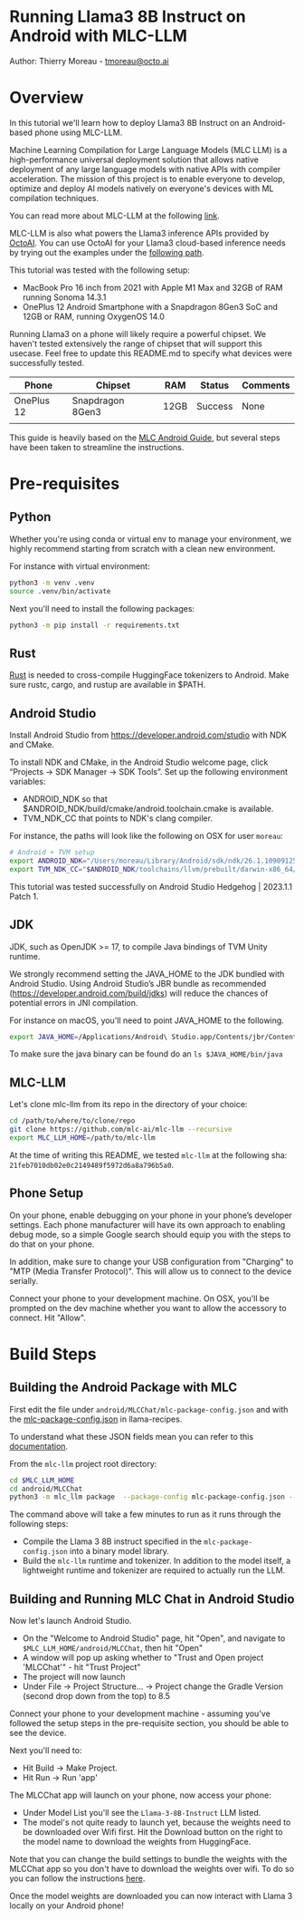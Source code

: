 # Running Llama3 8B Instruct on Android with MLC-LLM

Author: Thierry Moreau - tmoreau@octo.ai

# Overview
In this tutorial we'll learn how to deploy Llama3 8B Instruct on an Android-based phone using MLC-LLM.

Machine Learning Compilation for Large Language Models (MLC LLM) is a high-performance universal deployment solution that allows native deployment of any large language models with native APIs with compiler acceleration. The mission of this project is to enable everyone to develop, optimize and deploy AI models natively on everyone's devices with ML compilation techniques.

You can read more about MLC-LLM at the following [link](https://github.com/mlc-ai/mlc-llm).

MLC-LLM is also what powers the Llama3 inference APIs provided by [OctoAI](https://octo.ai/). You can use OctoAI for your Llama3 cloud-based inference needs by trying out the examples under the [following path](../../../../3p-integrations/octoai/).

This tutorial was tested with the following setup:
* MacBook Pro 16 inch from 2021 with Apple M1 Max and 32GB of RAM running Sonoma 14.3.1
* OnePlus 12 Android Smartphone with a Snapdragon 8Gen3 SoC and 12GB or RAM, running OxygenOS 14.0

Running Llama3 on a phone will likely require a powerful chipset. We haven't tested extensively the range of chipset that will support this usecase. Feel free to update this README.md to specify what devices were successfully tested.

| Phone      | Chipset          | RAM  | Status  | Comments |
|------------|------------------|------|---------|----------|
| OnePlus 12 | Snapdragon 8Gen3 | 12GB | Success | None     |
|            |                  |      |         |          |

This guide is heavily based on the [MLC Android Guide](https://llm.mlc.ai/docs/deploy/android.html), but several steps have been taken to streamline the instructions.

# Pre-requisites

## Python

Whether you're using conda or virtual env to manage your environment, we highly recommend starting from scratch with a clean new environment.

For instance with virtual environment:
```bash
python3 -m venv .venv
source .venv/bin/activate
```

Next you'll need to install the following packages:
```bash
python3 -m pip install -r requirements.txt
```

## Rust

[Rust](https://www.rust-lang.org/tools/install) is needed to cross-compile HuggingFace tokenizers to Android.
Make sure rustc, cargo, and rustup are available in $PATH.


## Android Studio

Install Android Studio from <!-- markdown-link-check-disable -->https://developer.android.com/studio<!-- markdown-link-check-enable --> with NDK and CMake.

To install NDK and CMake, in the Android Studio welcome page, click “Projects → SDK Manager → SDK Tools”. Set up the following environment variables:

* ANDROID_NDK so that $ANDROID_NDK/build/cmake/android.toolchain.cmake is available.
* TVM_NDK_CC that points to NDK's clang compiler.

For instance, the paths will look like the following on OSX for user `moreau`:
```bash
# Android + TVM setup
export ANDROID_NDK="/Users/moreau/Library/Android/sdk/ndk/26.1.10909125"
export TVM_NDK_CC="$ANDROID_NDK/toolchains/llvm/prebuilt/darwin-x86_64/bin/aarch64-linux-android24-clang"
```

This tutorial was tested successfully on Android Studio Hedgehog | 2023.1.1 Patch 1.

## JDK

JDK, such as OpenJDK >= 17, to compile Java bindings of TVM Unity runtime.

We strongly recommend setting the JAVA_HOME to the JDK bundled with Android Studio. Using Android Studio’s JBR bundle as recommended (<!-- markdown-link-check-disable -->https://developer.android.com/build/jdks<!-- markdown-link-check-enable -->) will reduce the chances of potential errors in JNI compilation.

For instance on macOS, you'll need to point JAVA_HOME to the following.

```bash
export JAVA_HOME=/Applications/Android\ Studio.app/Contents/jbr/Contents/Home
```

To make sure the java binary can be found do an `ls $JAVA_HOME/bin/java`

## MLC-LLM

Let's clone mlc-llm from its repo in the directory of your choice:

```bash
cd /path/to/where/to/clone/repo
git clone https://github.com/mlc-ai/mlc-llm --recursive
export MLC_LLM_HOME=/path/to/mlc-llm
```

At the time of writing this README, we tested `mlc-llm` at the following sha: `21feb7010db02e0c2149489f5972d6a8a796b5a0`.

## Phone Setup

On your phone, enable debugging on your phone in your phone’s developer settings. Each phone manufacturer will have its own approach to enabling debug mode, so a simple Google search should equip you with the steps to do that on your phone.

In addition, make sure to change your USB configuration from "Charging" to "MTP (Media Transfer Protocol)". This will allow us to connect to the device serially.

Connect your phone to your development machine. On OSX, you'll be prompted on the dev machine whether you want to allow the accessory to connect. Hit "Allow".

# Build Steps

## Building the Android Package with MLC

First edit the file under `android/MLCChat/mlc-package-config.json` and with the [mlc-package-config.json](./mlc-package-config.json) in llama-recipes.

To understand what these JSON fields mean you can refer to this [documentation](https://llm.mlc.ai/docs/deploy/android.html#step-2-build-runtime-and-model-libraries).


From the `mlc-llm` project root directory:

```bash
cd $MLC_LLM_HOME
cd android/MLCChat
python3 -m mlc_llm package  --package-config mlc-package-config.json --output dist
```

The command above will take a few minutes to run as it runs through the following steps:

* Compile the Llama 3 8B instruct specified in the `mlc-package-config.json` into a binary model library.
* Build the `mlc-llm` runtime and tokenizer. In addition to the model itself, a lightweight runtime and tokenizer are required to actually run the LLM.

## Building and Running MLC Chat in Android Studio

Now let's launch Android Studio.

* On the "Welcome to Android Studio" page, hit "Open", and navigate to `$MLC_LLM_HOME/android/MLCChat`, then hit "Open"
* A window will pop up asking whether to "Trust and Open project 'MLCChat'" - hit "Trust Project"
* The project will now launch
* Under File -> Project Structure... -> Project change the Gradle Version (second drop down from the top) to 8.5

Connect your phone to your development machine - assuming you've followed the setup steps in the pre-requisite section, you should be able to see the device.

Next you'll need to:

* Hit Build -> Make Project.
* Hit Run -> Run 'app'

The MLCChat app will launch on your phone, now access your phone:

* Under Model List you'll see the `Llama-3-8B-Instruct` LLM listed.
* The model's not quite ready to launch yet, because the weights need to be downloaded over Wifi first. Hit the Download button on the right to the model name to download the weights from HuggingFace.

Note that you can change the build settings to bundle the weights with the MLCChat app so you don't have to download the weights over wifi. To do so you can follow the instructions [here](https://llm.mlc.ai/docs/deploy/android.html#bundle-model-weights).

Once the model weights are downloaded you can now interact with Llama 3 locally on your Android phone!
